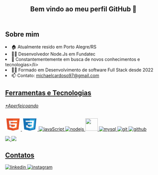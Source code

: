 <header>
      <h2>Bem vindo ao meu perfil GitHub 👋</h2>
</header>

<section class="sobre">
<h2>Sobre mim</h2>
<li>🏠 Atualmente resido em Porto Alegre/RS</li>
<li>👨‍💻 Desenvolvedor Node.Js em Fundatec </li>
<li>🔭 Constantementemente em busca de novos conhecimentos e tecnologias>/li> 
<li>👨‍🎓 Formado em Desenvolvimento de software Full Stack desde 2022</li>   
<li> 📫 Contato: <a href="mailto: michaelcardoso97@gmail.com"> michaelcardoso97@gmail.com </li> 
</section>

  <div dir="linguagens_tecnologias">
<h2>Ferramentas e Tecnologias</h2>
  <h6>*Aperfeiçoando</h6>

  <img height="40px" width="50px" alt="html5"
        src="https://raw.githubusercontent.com/devicons/devicon/master/icons/html5/html5-original.svg"/>
  <img height="40px" width="50px" alt="css"
        src="https://raw.githubusercontent.com/devicons/devicon/master/icons/css3/css3-original.svg"/>
  <img height="40px" width="50px" alt="javaScript"
        src="https://cdn.jsdelivr.net/gh/devicons/devicon/icons/javascript/javascript-original.svg"/>
  <img height="40px" width="50px" alt="nodejs"
        src="https://cdn.jsdelivr.net/gh/devicons/devicon/icons/nodejs/nodejs-original.svg"/>
  <img height="40px" width="40px" src="https://img.icons8.com/color/96/000000/mongodb.png"/>
  <img height="40px" width="50px" alt="mysql"
          src="https://cdn.jsdelivr.net/gh/devicons/devicon/icons/mysql/mysql-original.svg"/>
  <img height="40px" width="50px" alt="git"
        src="https://cdn.jsdelivr.net/gh/devicons/devicon/icons/git/git-original.svg"/>
  <img height="40px" width="50px" alt="github"
        src="https://cdn.jsdelivr.net/gh/devicons/devicon/icons/github/github-original.svg"/>
<!--
 <img height='40px' width="50px" alt='Java' 
src="https://cdn.jsdelivr.net/gh/devicons/devicon/icons/java/java-original.svg" />
 <img height='40px' width="50px" alt='vue' 
src="https://cdn.jsdelivr.net/gh/devicons/devicon/icons/vuejs/vuejs-original.svg" />
<img height="40px" width="40px" alt="kotlin" src="https://img.icons8.com/color/48/000000/kotlin.png" />
 <img height="40px" width="40px" alt="angular" src="https://img.icons8.com/color/48/000000/angularjs.png" />
 -->
 </div>

<div class="indicadores">
  <img height="170em" 
       src="https://github-readme-stats.vercel.app/api?username=Michael-Almeida&theme=chartreuse-dark&show_icons=true&"/>
  <img height="170em" src="https://github-readme-stats.vercel.app/api/top-langs/?username=Michael-ALmeida&layout=compact&langs_count=7&theme=chartreuse-dark&show_icons=true&"/>
</div>

<nav class="contatos">
  <h2>Contatos</h2>
  <a href="https://www.linkedin.com/in/michael93c/"> 
    <img src="https://img.icons8.com/clouds/100/000000/linkedin.png" alt="linkedin"/>
  </a>
  <a href="https://www.instagram.com/michaeldealmeida_/">
        <img src="https://img.icons8.com/clouds/100/000000/instagram.png"
          alt="instagram"/>
   </a>
<!--   <a href="mailto: michaelcardoso97@gmail.com">
    <img src="https://img.icons8.com/clouds/100/000000/new-post.png" alt="email"/>
  </a> -->
<!--   <a href="https://www.facebook.com/michael.cardoso.31">
    <img src="https://img.icons8.com/clouds/100/000000/facebook-circled.png" alt="facebook"/>
  </a> -->
    </nav>
